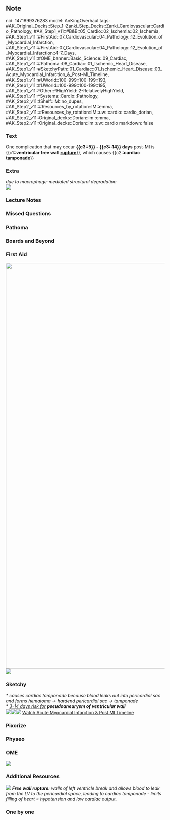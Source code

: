 ## Note
nid: 1471899376283
model: AnKingOverhaul
tags: #AK_Original_Decks::Step_1::Zanki_Step_Decks::Zanki_Cardiovascular::Cardio_Pathology, #AK_Step1_v11::#B&B::05_Cardio::02_Ischemia::02_Ischemia, #AK_Step1_v11::#FirstAid::07_Cardiovascular::04_Pathology::12_Evolution_of_Myocardial_Infarction, #AK_Step1_v11::#FirstAid::07_Cardiovascular::04_Pathology::12_Evolution_of_Myocardial_Infarction::4-7_Days, #AK_Step1_v11::#OME_banner::Basic_Science::09_Cardiac, #AK_Step1_v11::#Pathoma::08_Cardiac::01_Ischemic_Heart_Disease, #AK_Step1_v11::#SketchyPath::01_Cardiac::01_Ischemic_Heart_Disease::03_Acute_Myocardial_Infarction_&_Post-MI_Timeline, #AK_Step1_v11::#UWorld::100-999::100-199::193, #AK_Step1_v11::#UWorld::100-999::100-199::195, #AK_Step1_v11::^Other::^HighYield::2-RelativelyHighYield, #AK_Step1_v11::^Systems::Cardio::Pathology, #AK_Step2_v11::!Shelf::IM::no_dupes, #AK_Step2_v11::#Resources_by_rotation::IM::emma, #AK_Step2_v11::#Resources_by_rotation::IM::uw::cardio::cardio_dorian, #AK_Step2_v11::Original_decks::Dorian::im::emma, #AK_Step2_v11::Original_decks::Dorian::im::uw::cardio
markdown: false

### Text
<div>
  One complication that may occur <b>{{c3::5}} - {{c3::14}}
  days</b> post-MI is {{c1::<b>ventricular free wall
  <u>rupture</u></b>}}, which causes {{c2::<b>cardiac
  tamponade</b>}}
</div>

### Extra
<div>
  <i>due to macrophage-mediated structural degradation</i>
</div>
<div><img src="paste-167976170947053.jpg"></div>

### Lecture Notes


### Missed Questions


### Pathoma


### Boards and Beyond


### First Aid
<img src="tmpdlsT1S.png" class="resizer" style="width: 1282px;">
<img src="tmpNchZAT.png" class="resizer">

### Sketchy
<div>
  <div>
    <i>* causes cardiac tamponade because blood leaks out into
    pericardial sac and forms hematoma -> hardend pericardial
    sac -> tamponade</i>
  </div>
  <div>
    <i>* <u>3-14 days risk for</u> <b>pseudoaneurysm of ventricular
    wall</b></i>
  </div>
</div><img src=
"3-14%20days%20post%20MI%20ventricular%20free%20wall%20rupture.png"><img src="ventricular%20free%20wall%20rupture%20massive%20hemopericardium%20and%20tamponade-2eb294f1244360581bb0a50b358887fdee4ac49f.png"><img src="Zoverall%20picture.png">
<a href=
"https://dashboard.sketchy.com/study/medical/courses/medical-pathophysiology/units/medical-pathophysiology-cardiac/videos/medical-pathophysiology-cardiac-ischemic-heart-disease-acute-myocardial-infarction-and-post-mi-timeline?utm_source=anki&utm_medium=partnership&utm_campaign=february_update&utm_content=medical">
Watch Acute Myocardial Infarction & Post MI Timeline</a>

### Pixorize


### Physeo


### OME
<div class="ome-widget">
  <a href="https://onlinemeded.org/spa/cardiac?ref=anki"><img src=
  "_OME_AnkiFlashcards_Topic_4.png"></a>
</div>

### Additional Resources
<img src="Screen%20Shot%202019-09-23%20at%208.12.47%20AM.png"
class="resizer"> <i><b>Free wall rupture:</b> walls of left
ventricle break and allows blood to leak from the LV to the
pericardial space, leading to cardiac tamponade - limits filling of
heart = hypotension and low cardiac output.</i>

### One by one

